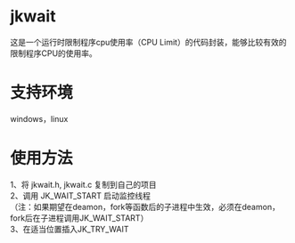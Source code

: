 # jkwait
这是一个运行时限制程序cpu使用率（CPU Limit）的代码封装，能够比较有效的限制程序CPU的使用率。

# 支持环境
windows，linux

# 使用方法
1、将 jkwait.h, jkwait.c 复制到自己的项目<br/>
2、调用 JK_WAIT_START 启动监控线程<br/>           （注：如果期望在deamon，fork等函数后的子进程中生效，必须在deamon，fork后在子进程调用JK_WAIT_START）<br/>
3、在适当位置插入JK_TRY_WAIT<br/>

